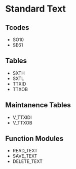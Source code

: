 # Standard Text

## Tcodes 
- SO10
- SE61

## Tables
- SXTH
- SXTL
- TTXID
- TTXOB

## Maintanence Tables
- V_TTXIDI
- V_TTXOB

## Function Modules
- READ_TEXT
- SAVE_TEXT
- DELETE_TEXT
